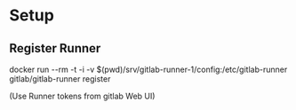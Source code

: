 # Setup

## Register Runner
docker run --rm -t -i -v $(pwd)/srv/gitlab-runner-1/config:/etc/gitlab-runner gitlab/gitlab-runner register

(Use Runner tokens from gitlab Web UI)